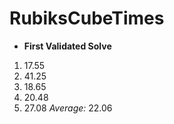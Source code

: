 # RubiksCubeTimes
+ **First Validated Solve**
1. 17.55
2. 41.25
3. 18.65
4. 20.48
5. 27.08
*Average:* 22.06
